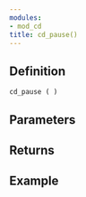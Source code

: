 ```yaml
---
modules:
- mod_cd
title: cd_pause()
---
```


## Definition

    cd_pause ( )

## Parameters

## Returns

## Example

```
```
